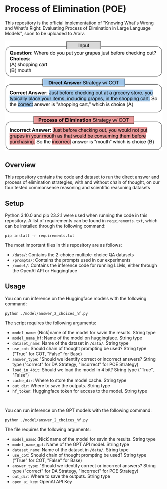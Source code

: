 # Process of Elimination (POE)

This repository is the official implementation of "Knowing What's Wrong and What's Right: Evaluating Process of Elimination in Large Language Models", soon to be uploaded to Arxiv.

<p align="center">
  <img src="/images/POE_Intro.png" />
</p>

## Overview

This repository contains the code and dataset to run the direct answer and process of elimination strategies, with and without chain of thought, on our four tested commonsense reasoning and scientific reasoning datasets

## Setup

Python 3.10.0 and pip 23.2.1 were used when running the code in this repository. A list of requirements can be found in `requirements.txt`, which can be installed through the following command:
```
pip install -r requirements.txt 
```

The most important files in this repository are as follows:
* `/data/`: Contains the 2-choice multiple-choice QA datasets
* `/prompts/`: Contains the prompts used in our experiments
* `/model/`: Contains the inference code for running LLMs, either through the OpenAI API or Huggingface

## Usage

You can run inference on the Huggingface models with the following command: 
```
python ./model/answer_2_choices_hf.py
```
The script requires the following arguments:
* `model_name`: (Nick)name of the model for savin the results. String type
* `model_name_hf`: Name of the model on huggingface. String type
* `dataset_name`: Name of the dataset in `/data/`. String type
* `use_cot`: Should chain of thought prompting be used? String type ("True" for COT, "False" for Base)
* `answer_type`: "Should we identify correct or incorrect answers? String type ("correct" for DA Strategy, "incorrect" for POE Strategy)
* `load_in_4bit`: Should we load the model in 4 bit? String type ("True", "False")
* `cache_dir`: Where to store the model cache. String type
* `out_dir`: Where to save the outputs. String type
* `hf_token`: Huggingface token for access to the model. String type

<br />

You can run inference on the GPT models with the following command: 
```
python ./model/answer_2_choices_hf.py
```
The file requires the following arguments:
* `model_name`: (Nick)name of the model for savin the results. String type
* `model_name_gpt`: Name of the GPT API model. String type
* `dataset_name`: Name of the dataset in `/data/`. String type
* `use_cot`: Should chain of thought prompting be used? String type ("True" for COT, "False" for Base)
* `answer_type`: "Should we identify correct or incorrect answers? String type ("correct" for DA Strategy, "incorrect" for POE Strategy)
* `out_dir`: Where to save the outputs. String type
* `open_ai_key`: OpenAI API Key
